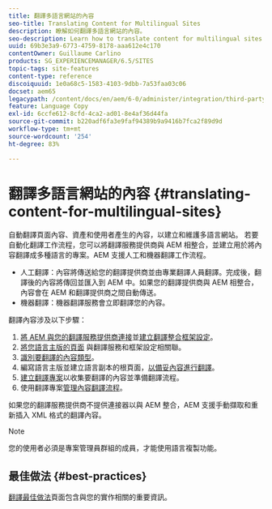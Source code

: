 ```yaml
---
title: 翻譯多語言網站的內容
seo-title: Translating Content for Multilingual Sites
description: 瞭解如何翻譯多語言網站的內容。
seo-description: Learn how to translate content for multilingual sites.
uuid: 69b3e3a9-6773-4759-8178-aaa612e4c170
contentOwner: Guillaume Carlino
products: SG_EXPERIENCEMANAGER/6.5/SITES
topic-tags: site-features
content-type: reference
discoiquuid: 1e0a68c5-1583-4103-9dbb-7a53faa03c06
docset: aem65
legacypath: /content/docs/en/aem/6-0/administer/integration/third-party-services/machine-translation
feature: Language Copy
exl-id: 6ccfe612-8cfd-4ca2-ad01-8e4af36d44fa
source-git-commit: b220adf6fa3e9faf94389b9a9416b7fca2f89d9d
workflow-type: tm+mt
source-wordcount: '254'
ht-degree: 83%

---
```


# 翻譯多語言網站的內容 {#translating-content-for-multilingual-sites}

自動翻譯頁面內容、資產和使用者產生的內容，以建立和維護多語言網站。 若要自動化翻譯工作流程，您可以將翻譯服務提供商與 AEM 相整合，並建立用於將內容翻譯成多種語言的專案。AEM 支援人工和機器翻譯工作流程。

* 人工翻譯：內容將傳送給您的翻譯提供商並由專業翻譯人員翻譯。完成後，翻譯後的內容將傳回並匯入到 AEM 中。如果您的翻譯提供商與 AEM 相整合，內容會在 AEM 和翻譯提供商之間自動傳送。
* 機器翻譯：機器翻譯服務會立即翻譯您的內容。

翻譯內容涉及以下步驟：

1. [將 AEM 與您的翻譯服務提供商連接](/help/sites-administering/tc-tic.md#connecting-to-a-translation-service-provider)並[建立翻譯整合框架設定](/help/sites-administering/tc-tic.md)。
1. [將您語言主版的頁面](/help/sites-administering/tc-tic.md#configuring-pages-for-translation) 與翻譯服務和框架設定相關聯。
1. [識別要翻譯的內容類型](/help/sites-administering/tc-rules.md)。
1. 編寫語言主版並建立語言副本的根頁面，[以備妥內容進行翻譯](/help/sites-administering/tc-prep.md)。
1. [建立翻譯專案](/help/sites-administering/tc-manage.md)以收集要翻譯的內容並準備翻譯流程。
1. 使用翻譯專案[管理內容翻譯流程](/help/sites-administering/tc-manage.md)。

如果您的翻譯服務提供商不提供連接器以與 AEM 整合，AEM 支援手動擷取和重新插入 XML 格式的翻譯內容。

>[!NOTE]
>
>您的使用者必須是專案管理員群組的成員，才能使用語言複製功能。

## 最佳做法 {#best-practices}

[翻譯最佳做法](/help/sites-administering/tc-bp.md)頁面包含與您的實作相關的重要資訊。
